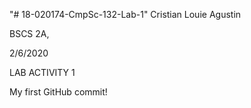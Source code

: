 "# 18-020174-CmpSc-132-Lab-1"
Cristian Louie Agustin

BSCS 2A,

2/6/2020

LAB ACTIVITY 1

My first GitHub commit!
